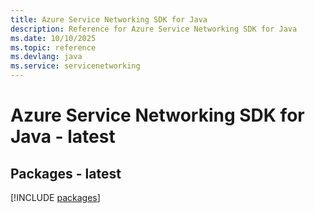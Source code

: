 ```yaml
---
title: Azure Service Networking SDK for Java
description: Reference for Azure Service Networking SDK for Java
ms.date: 10/10/2025
ms.topic: reference
ms.devlang: java
ms.service: servicenetworking
---
```

# Azure Service Networking SDK for Java - latest
## Packages - latest
[!INCLUDE [packages](service-networking-index.md)]